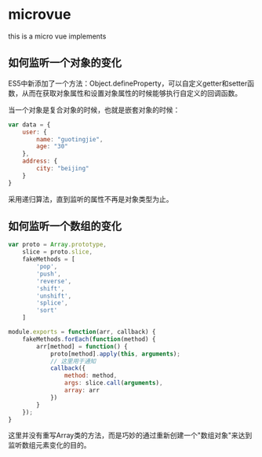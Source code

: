 # microvue
this is a micro vue implements

## 如何监听一个对象的变化

ES5中新添加了一个方法：Object.defineProperty，可以自定义getter和setter函数，从而在获取对象属性和设置对象属性的时候能够执行自定义的回调函数。

当一个对象是复合对象的时候，也就是嵌套对象的时候：

```javascript
var data = {
    user: {
        name: "guotingjie",
        age: "30"
    },
    address: {
        city: "beijing"
    }
}
```
采用递归算法，直到监听的属性不再是对象类型为止。

## 如何监听一个数组的变化

```javascript
var proto = Array.prototype,
    slice = proto.slice,
    fakeMethods = [
        'pop',
        'push',
        'reverse',
        'shift',
        'unshift',
        'splice',
        'sort'
    ]

module.exports = function(arr, callback) {
    fakeMethods.forEach(function(method) {
        arr[method] = function() {
            proto[method].apply(this, arguments);
            // 这里用于通知
            callback({
                method: method,
                args: slice.call(arguments),
                array: arr
            })
        }
    });
}
````

这里并没有重写Array类的方法，而是巧妙的通过重新创建一个"数组对象"来达到监听数组元素变化的目的。